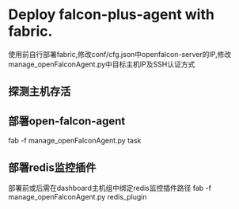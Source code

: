 # Deploy falcon-plus-agent with fabric.
使用前自行部署fabric,修改conf/cfg.json中openfalcon-server的IP,修改manage_openFalconAgent.py中目标主机IP及SSH认证方式
## 探测主机存活

## 部署open-falcon-agent
fab -f manage_openFalconAgent.py task
## 部署redis监控插件
部署前或后需在dashboard主机组中绑定redis监控插件路径
fab -f manage_openFalconAgent.py redis_plugin

